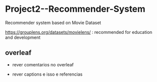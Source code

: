 # Project2--Recommender-System

Recommender system based on Movie Dataset

https://grouplens.org/datasets/movielens/ : recommended for education and development

## overleaf

- rever comentarios no overleaf

- rever captions e isso e referencias
